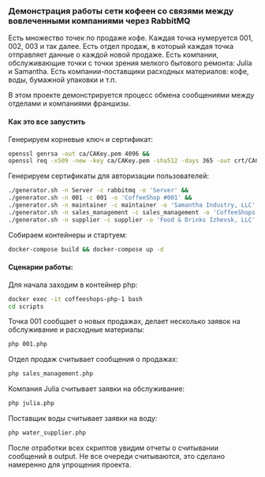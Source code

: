 ### Демонстрация работы сети кофеен со связями между вовлеченными компаниями через RabbitMQ

Есть множество точек по продаже кофе. Каждая точка нумеруется 001, 002, 003 и так далее. Есть отдел продаж, в который каждая точка отправляет данные о каждой новой продаже. Есть компании, обслуживающие точки с точки зрения мелкого бытового ремонта: Julia и Samantha. Есть компании-поставщики расходных материалов: кофе, воды, бумажной упаковки и т.п.

В этом проекте демонстрируется процесс обмена сообщениями между отделами и компаниями франшизы.

####  Как это все запустить

Генерируем корневые ключ и сертификат:
```bash
openssl genrsa -out ca/CAKey.pem 4096 &&
openssl req -x509 -new -key ca/CAKey.pem -sha512 -days 365 -out crt/CACert.pem -subj '/CN=root certificate/O=CoffeeeShops Inc.'
```

Генерируем сертификаты для авторизации пользователей:

```bash
./generator.sh -n Server -c rabbitmq -o 'Server' &&
./generator.sh -n 001 -c 001 -o 'CoffeeShop #001' &&
./generator.sh -n maintainer -c maintainer -o 'Samantha Industry, LLC' &&
./generator.sh -n sales_management -c sales_management -o 'CoffeeShops Inc.' &&
./generator.sh -n supplier -c supplier -o 'Food & Drinks Izhevsk, LLC'
```

Собираем контейнеры и стартуем:

```bash
docker-compose build && docker-compose up -d
```

#### Сценарии работы:
Для начала заходим в контейнер php:
```bash
docker exec -it coffeeshops-php-1 bash
cd scripts
```

Точка 001 сообщает о новых продажах, делает несколько заявок на обслуживание и расходные материалы:
```bash
php 001.php
```

Отдел продаж считывает сообщения о продажах:
```bash
php sales_management.php
```

Компания Julia считывает заявки на обслуживание:
```bash
php julia.php
```

Поставщик воды считывает заявки на воду:
```bash
php water_supplier.php
```

После отработки всех скриптов увидим отчеты о считывании сообщений в output.
Не все очереди считываются, это сделано намеренно для упрощения проекта.

